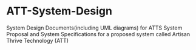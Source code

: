 # ATT-System-Design
System Design Documents(including UML diagrams) for ATTS
System Proposal and System Specifications for a proposed system called Artisan Thrive Technology (ATT)
